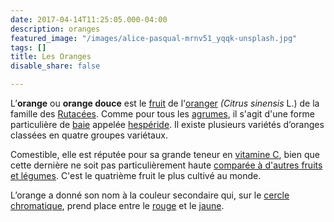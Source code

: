 ```yaml
---
date: 2017-04-14T11:25:05.000-04:00
description: oranges
featured_image: "/images/alice-pasqual-mrnv51_yqqk-unsplash.jpg"
tags: []
title: Les Oranges
disable_share: false

---
```

L’**orange** ou **orange douce** est le [fruit](https://fr.wikipedia.org/wiki/Fruit_(botanique) "Fruit (botanique)") de l'[oranger](https://fr.wikipedia.org/wiki/Oranger "Oranger") _(Citrus sinensis_ L.) de la famille des [Rutacées](https://fr.wikipedia.org/wiki/Rutac%C3%A9es "Rutacées"). Comme pour tous les [agrumes](https://fr.wikipedia.org/wiki/Agrume "Agrume"), il s'agit d'une forme particulière de [baie](https://fr.wikipedia.org/wiki/Baie_(botanique) "Baie (botanique)") appelée [hespéride](https://fr.wikipedia.org/wiki/Hesp%C3%A9ride_(botanique) "Hespéride (botanique)"). Il existe plusieurs variétés d’oranges classées en quatre groupes variétaux.

Comestible, elle est réputée pour sa grande teneur en [vitamine C](https://fr.wikipedia.org/wiki/Vitamine_C "Vitamine C"), bien que cette dernière ne soit pas particulièrement haute [comparée à d'autres fruits et légumes](https://fr.wikipedia.org/wiki/Vitamine_C#Teneurs_en_vitamine_C "Vitamine C"). C'est le quatrième fruit le plus cultivé au monde.

L’orange a donné son nom à la couleur secondaire qui, sur le [cercle chromatique](https://fr.wikipedia.org/wiki/Cercle_chromatique "Cercle chromatique"), prend place entre le [rouge](https://fr.wikipedia.org/wiki/Rouge "Rouge") et le [jaune](https://fr.wikipedia.org/wiki/Jaune "Jaune").